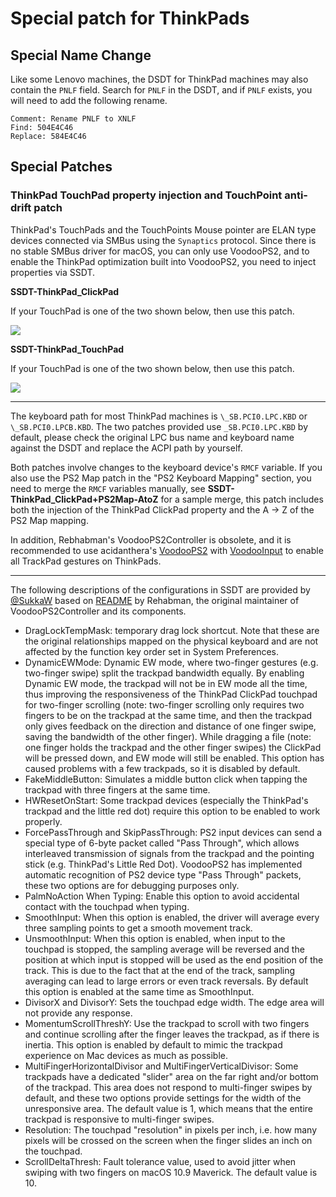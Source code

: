 # Special patch for ThinkPads

## Special Name Change

Like some Lenovo machines, the DSDT for ThinkPad machines may also contain the `PNLF` field. Search for `PNLF` in the DSDT, and if `PNLF` exists, you will need to add the following rename.

```text
Comment: Rename PNLF to XNLF
Find: 504E4C46
Replace: 584E4C46
```

## Special Patches

### ThinkPad TouchPad property injection and TouchPoint anti-drift patch

ThinkPad's TouchPads and the TouchPoints Mouse pointer are ELAN type devices connected via SMBus using the `Synaptics` protocol. Since there is no stable SMBus driver for macOS, you can only use VoodooPS2, and to enable the ThinkPad optimization built into VoodooPS2, you need to inject properties via SSDT.

**SSDT-ThinkPad_ClickPad**

If your TouchPad is one of the two shown below, then use this patch.

![](https://i.loli.net/2020/04/26/ceEyQfgikqzjapL.png) 

**SSDT-ThinkPad_TouchPad**

If your TouchPad is one of the two shown below, then use this patch.

![](https://i.loli.net/2020/04/26/FUxIp4nmAb2PSws.png)

----

The keyboard path for most ThinkPad machines is `\_SB.PCI0.LPC.KBD` or `\_SB.PCI0.LPCB.KBD`. The two patches provided use `_SB.PCI0.LPC.KBD` by default, please check the original LPC bus name and keyboard name against the DSDT and replace the ACPI path by yourself.

Both patches involve changes to the keyboard device's `RMCF` variable. If you also use the PS2 Map patch in the "PS2 Keyboard Mapping" section, you need to merge the `RMCF` variables manually, see **SSDT-ThinkPad_ClickPad+PS2Map-AtoZ** for a sample merge, this patch includes both the injection of the ThinkPad ClickPad property and the A -> Z of the PS2 Map mapping.

In addition, Rebhabman's VoodooPS2Controller is obsolete, and it is recommended to use acidanthera's [VoodooPS2](https://github.com/acidanthera/VoodooPS2) with [VoodooInput]( https://github.com/acidanthera/VoodooInput) to enable all TrackPad gestures on ThinkPads.

----

The following descriptions of the configurations in SSDT are provided by [@SukkaW](https://github.com/SukkaW) based on [README](https://github.com/RehabMan/OS-X-Voodoo-PS2-Controller/blob/master/README.md) by Rehabman, the original maintainer of VoodooPS2Controller and its components.

- DragLockTempMask: temporary drag lock shortcut. Note that these are the original relationships mapped on the physical keyboard and are not affected by the function key order set in System Preferences.
- DynamicEWMode: Dynamic EW mode, where two-finger gestures (e.g. two-finger swipe) split the trackpad bandwidth equally. By enabling Dynamic EW mode, the trackpad will not be in EW mode all the time, thus improving the responsiveness of the ThinkPad ClickPad touchpad for two-finger scrolling (note: two-finger scrolling only requires two fingers to be on the trackpad at the same time, and then the trackpad only gives feedback on the direction and distance of one finger swipe, saving the bandwidth of the other finger). While dragging a file (note: one finger holds the trackpad and the other finger swipes) the ClickPad will be pressed down, and EW mode will still be enabled. This option has caused problems with a few trackpads, so it is disabled by default.
- FakeMiddleButton: Simulates a middle button click when tapping the trackpad with three fingers at the same time.
- HWResetOnStart: Some trackpad devices (especially the ThinkPad's trackpad and the little red dot) require this option to be enabled to work properly.
- ForcePassThrough and SkipPassThrough: PS2 input devices can send a special type of 6-byte packet called "Pass Through", which allows interleaved transmission of signals from the trackpad and the pointing stick (e.g. ThinkPad's Little Red Dot). VoodooPS2 has implemented automatic recognition of PS2 device type "Pass Through" packets, these two options are for debugging purposes only.
- PalmNoAction When Typing: Enable this option to avoid accidental contact with the touchpad when typing.
- SmoothInput: When this option is enabled, the driver will average every three sampling points to get a smooth movement track.
- UnsmoothInput: When this option is enabled, when input to the touchpad is stopped, the sampling average will be reversed and the position at which input is stopped will be used as the end position of the track. This is due to the fact that at the end of the track, sampling averaging can lead to large errors or even track reversals. By default this option is enabled at the same time as SmoothInput.
- DivisorX and DivisorY: Sets the touchpad edge width. The edge area will not provide any response.
- MomentumScrollThreshY: Use the trackpad to scroll with two fingers and continue scrolling after the finger leaves the trackpad, as if there is inertia. This option is enabled by default to mimic the trackpad experience on Mac devices as much as possible.
- MultiFingerHorizontalDivisor and MultiFingerVerticalDivisor: Some trackpads have a dedicated "slider" area on the far right and/or bottom of the trackpad. This area does not respond to multi-finger swipes by default, and these two options provide settings for the width of the unresponsive area. The default value is 1, which means that the entire trackpad is responsive to multi-finger swipes.
- Resolution: The touchpad "resolution" in pixels per inch, i.e. how many pixels will be crossed on the screen when the finger slides an inch on the touchpad.
- ScrollDeltaThresh: Fault tolerance value, used to avoid jitter when swiping with two fingers on macOS 10.9 Maverick. The default value is 10.
